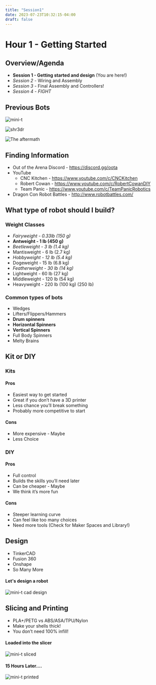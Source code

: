 ```yaml
---
title: "Session1"
date: 2023-07-23T10:32:15-04:00
draft: false
---
```


#  Hour 1 - Getting Started
## Overview/Agenda

* **Session 1 - Getting started and design** (You are here!)
* *Session 2* - Wiring and Assembly
* *Session 3* - Final Assembly and Controllers!
* *Session 4* - *FIGHT*

## Previous Bots

![mini-t](images/mini-t.jpg)

![shr3dr](images/shr3dr.jpg)

![The aftermath](images/2022Bots.jpg)

## Finding Information

* Out of the Arena Discord - https://discord.gg/oota 
* YouTube 
  * CNC Kitchen - https://www.youtube.com/c/CNCKitchen 
  * Robert Cowan - https://www.youtube.com/c/RobertCowanDIY 
  * Team Panic - https://www.youtube.com/c/TeamPanicRobotics 
* Dragon Con Robot Battles - http://www.robotbattles.com/ 

## What type of robot should I build?

### Weight Classes

* *Fairyweight - 0.33lb (150 g)*
* **Antweight - 1 lb (450 g)**
* *Beetleweight - 3 lb (1.4 kg)*
* Mantisweight - 6 lb (2.7 kg)
* *Hobbyweight - 12 lb (5.4 kg)*
* Dogeweight - 15 lb (6.8 kg)
* *Featherweight - 30 lb (14 kg)*
* Lightweight - 60 lb (27 kg)
* Middleweight - 120 lb (54 kg)
* Heavyweight - 220 lb (100 kg) (250 lb)

### Common types of bots

* Wedges
* Lifters/Flippers/Hammers
* **Drum spinners**
* **Horizontal Spinners**
* **Vertical Spinners**
* Full Body Spinners 
* Melty Brains

## Kit or DIY

### Kits
#### Pros
* Easiest way to get started
* Great if you don’t have a 3D printer
* Less chance you’ll break something
* Probably more competitive to start
#### Cons
* More expensive - Maybe
* Less Choice

### DIY
#### Pros
* Full control
* Builds the skills you’ll need later
* Can be cheaper - Maybe
* We think it’s more fun

#### Cons
* Steeper learning curve
* Can feel like too many choices
* Need more tools (Check for Maker Spaces and Library!)

## Design
* TinkerCAD
* Fusion 360
* Onshape
* So Many More
####  Let's design a robot
![mini-t cad design](images/mini-t-cad.jpg)


##  Slicing and Printing
* PLA+/PETG vs ABS/ASA/TPU/Nylon
* Make your shells thick!
* You don’t need 100% infill!
#### Loaded into the slicer
![mini-t sliced](images/sliced.png)
#### 15 Hours Later....
![mini-t printed](images/printed.jpg)



